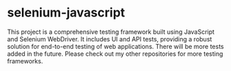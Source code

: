# selenium-javascript
This project is a comprehensive testing framework built using JavaScript and Selenium WebDriver. It includes UI and API tests, providing a robust solution for end-to-end testing of web applications. There will be more tests added in the future. Please check out my other repositories for more testing frameworks.

